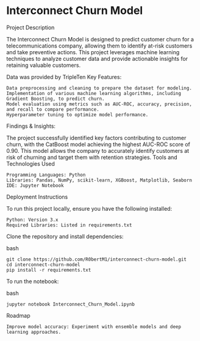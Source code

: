 # Interconnect Churn Model
Project Description

The Interconnect Churn Model is designed to predict customer churn for a telecommunications company, allowing them to identify at-risk customers and take preventive actions. This project leverages machine learning techniques to analyze customer data and provide actionable insights for retaining valuable customers.

Data was provided by TripleTen
Key Features:

    Data preprocessing and cleaning to prepare the dataset for modeling.
    Implementation of various machine learning algorithms, including Gradient Boosting, to predict churn.
    Model evaluation using metrics such as AUC-ROC, accuracy, precision, and recall to compare performance.
    Hyperparameter tuning to optimize model performance.

Findings & Insights:

The project successfully identified key factors contributing to customer churn, with the CatBoost model achieving the highest AUC-ROC score of 0.90. This model allows the company to accurately identify customers at risk of churning and target them with retention strategies.
Tools and Technologies Used

    Programming Languages: Python
    Libraries: Pandas, NumPy, scikit-learn, XGBoost, Matplotlib, Seaborn
    IDE: Jupyter Notebook


Deployment Instructions

To run this project locally, ensure you have the following installed:

    Python: Version 3.x
    Required Libraries: Listed in requirements.txt

Clone the repository and install dependencies:

bash

    git clone https://github.com/R0bertM1/interconnect-churn-model.git
    cd interconnect-churn-model
    pip install -r requirements.txt

To run the notebook:

bash

    jupyter notebook Interconnect_Churn_Model.ipynb

Roadmap

    Improve model accuracy: Experiment with ensemble models and deep learning approaches.
